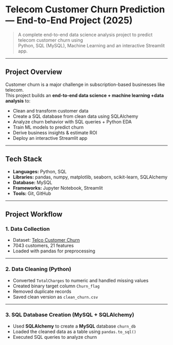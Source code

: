 # Telecom Customer Churn Prediction — End-to-End Project (2025)

> A complete end-to-end data science analysis project to predict telecom customer churn using  
> Python, SQL (MySQL), Machine Learning and an interactive Streamlit app.

---

## Project Overview
Customer churn is a major challenge in subscription-based businesses like telecom.  
This project builds an **end-to-end data science + machine learning +data analysis** to:

- Clean and transform customer data
- Create a SQL database from clean data using SQLAlchemy
- Analyze churn behavior with SQL queries + Python EDA
- Train ML models to predict churn
- Derive business insights & estimate ROI
- Deploy an interactive Streamlit app

---

## Tech Stack
- **Languages:** Python, SQL  
- **Libraries:** pandas, numpy, matplotlib, seaborn, scikit-learn, SQLAlchemy  
- **Database:** MySQL  
- **Frameworks:** Jupyter Notebook, Streamlit  
- **Tools:** Git, GitHub

---

## Project Workflow

### 1. Data Collection
- Dataset: [Telco Customer Churn](https://www.kaggle.com/blastchar/telco-customer-churn)
- 7043 customers, 21 features  
- Loaded with pandas for preprocessing

---

### 2. Data Cleaning (Python)
- Converted `TotalCharges` to numeric and handled missing values
- Created binary target column `Churn_flag`
- Removed duplicate records
- Saved clean version as `clean_churn.csv`

---

### 3. SQL Database Creation (MySQL + SQLAlchemy)
- Used **SQLAlchemy** to create a **MySQL** database `churn_db`
- Loaded the cleaned data as a table using `pandas.to_sql()`
- Executed SQL queries to analyze churn

